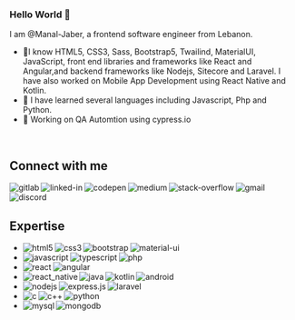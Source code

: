 ### Hello World 👋
I am @Manal-Jaber, a frontend software engineer from Lebanon.
- 🔭I know HTML5, CSS3, Sass, Bootstrap5, Twailind, MaterialUI, JavaScript, front end libraries and frameworks like React and Angular,and backend frameworks like Nodejs, Sitecore and Laravel. I have also worked on Mobile App Development using React Native and Kotlin.
- 👀 I have learned several languages including Javascript, Php and Python.
- 🌱 Working on QA Automtion using cypress.io
<br>

## Connect with me

[<img align="left" alt="gitlab" src="https://img.shields.io/badge/gitlab-%23330f63.svg?&style=for-the-badge&logo=gitlab&logoColor=white"/>](https://gitlab.com/Manal-Jaber)

[<img align="left" alt="linked-in" src="https://img.shields.io/badge/linkedin-%230077B5.svg?&style=for-the-badge&logo=linkedin&logoColor=white"/>](https://www.linkedin.com/in/manal-jaber-79ba43100/)

[<img align="left" alt="codepen" src="https://img.shields.io/badge/codepen-2c303b.svg?&style=for-the-badge&logo=codepen&logoColor=white"/>](https://codepen.io/manal-jaber)

[<img align="left" alt="medium" src="https://img.shields.io/badge/medium-%2312100E.svg?&style=for-the-badge&logo=medium&logoColor=white"/>](https://medium.com/@manal.jaber)

[<img align="left" alt="stack-overflow" src="https://img.shields.io/badge/stack%20overflow-FE7A16?logo=stack-overflow&logoColor=white&style=for-the-badge" />](https://stackoverflow.com/users/16505635/manal-jaber)

[<img align="left" alt="gmail" src="https://img.shields.io/badge/gmail-EA4335?logo=gmail&logoColor=white&style=for-the-badge"/>](mailto:manal.jaber.dev@gmail.com)

[<img align="left" alt="discord" src="https://img.shields.io/badge/discord-%237289DA.svg?&style=for-the-badge&logo=discord&logoColor=white"/>](https://discordapp.com/users/749186611606192139)

<br>
<br>

## Expertise
<ul>
  <li>
    <img align="left" alt="html5" src="https://img.shields.io/badge/html5%20-%23E34F26.svg?&style=plastic&logo=html5&logoColor=white"/>
    <img align="left" alt="css3" src="https://img.shields.io/badge/css3%20-%231572B6.svg?&style=plastic&logo=css3&logoColor=white"/>
    <img align="left" alt="bootstrap" src="https://img.shields.io/badge/bootstrap%20-%23563D7C.svg?&style=plastic&logo=bootstrap&logoColor=white"/>
    <img align="left" alt="material-ui" src="https://img.shields.io/badge/material%20ui%20-%230081CB.svg?&style=plastic&logo=material-ui&logoColor=white"/>
  </li>
  <li>
    <img align="left" alt="javascript" src="https://img.shields.io/badge/javascript%20-%23323330.svg?&style=plastic&logo=javascript&logoColor=%23F7DF1E"/>
    <img align="left" alt="typescript" src="https://img.shields.io/badge/typescript%20-%23007ACC.svg?&style=plastic&logo=typescript&logoColor=white"/>
    <img align="left" alt="php" src="https://img.shields.io/badge/php-%23777BB4.svg?&style=plastic&logo=php&logoColor=white"/>
  </li>
  <li>
    <img align="left" alt="react" src="https://img.shields.io/badge/react%20-%2320232a.svg?&style=plastic&logo=react&logoColor=%2361DAFB"/>
    <img align="left" alt="angular" src="https://img.shields.io/badge/angular%20-%23DD0031.svg?&style=plastic&logo=angular&logoColor=white"/>
  </li>
  <li>
    <img align="left" alt="react_native" src="https://img.shields.io/badge/react_native%20-%2320232a.svg?&style=plastic&logo=react&logoColor=%2361DAFB"/>
    <img align="left" alt="java" src="https://img.shields.io/badge/java-%23ED8B00.svg?&style=plastic&logo=java&logoColor=white"/>
    <img align="left" alt="kotlin" src="https://img.shields.io/badge/kotlin-%230095D5.svg?&style=plastic&logo=kotlin&logoColor=white"/>
    <img align="left" alt="android" src="https://img.shields.io/badge/Android-3DDC84?logo=android&logoColor=white&style=plastic"/>
  </li>
  <li>
    <img align="left" alt="nodejs" src="https://img.shields.io/badge/node.js%20-%2343853D.svg?&style=plastic&logo=node.js&logoColor=white"/>
    <img align="left" alt="express.js" src="https://img.shields.io/badge/express.js%20-%23404d59.svg?&style=plastic"/>
    <img align="left" alt="laravel" src="https://img.shields.io/badge/laravel%20-%23FF2D20.svg?&style=plastic&logo=laravel&logoColor=white"/>
  </li>
  <li>
    <img align="left" alt="c" src="https://img.shields.io/badge/c%20-%2300599C.svg?&style=plastic&logo=c&logoColor=white"/>
    <img align="left" alt="c++" src="https://img.shields.io/badge/c++%20-%2300599C.svg?&style=plastic&logo=c%2B%2B&logoColor=white"/>
    <img align="left" alt="python" src="https://img.shields.io/badge/python%20-%2314354C.svg?&style=plastic&logo=python&logoColor=white"/>
  </li>
  <li>
    <img align="left" alt="mysql" src="https://img.shields.io/badge/mysql-%2300f.svg?&style=plastic&logo=mysql&logoColor=white"/>
    <img align="left" alt="mongodb" src="https://img.shields.io/badge/MongoDB-%234ea94b.svg?&style=plastic&logo=mongodb&logoColor=white"/>
  </li>
</ul>

<br>
<br>
